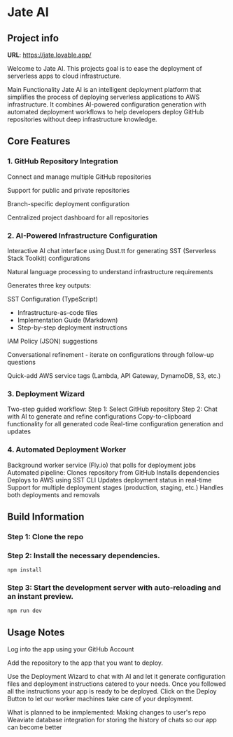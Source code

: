 # Jate AI

## Project info

**URL**: https://jate.lovable.app/

Welcome to Jate AI.
This projects goal is to ease the deployment of serverless apps to cloud infrastructure.

Main Functionality
Jate AI is an intelligent deployment platform that simplifies the process of deploying serverless applications to AWS infrastructure. It combines AI-powered configuration generation with automated deployment workflows to help developers deploy GitHub repositories without deep infrastructure knowledge.

## Core Features
### 1. GitHub Repository Integration

Connect and manage multiple GitHub repositories

Support for public and private repositories

Branch-specific deployment configuration

Centralized project dashboard for all repositories

### 2. AI-Powered Infrastructure Configuration

Interactive AI chat interface using Dust.tt for generating SST (Serverless Stack Toolkit) configurations

Natural language processing to understand infrastructure requirements

Generates three key outputs:

SST Configuration (TypeScript)
 - Infrastructure-as-code files
 - Implementation Guide (Markdown)
 - Step-by-step deployment instructions

IAM Policy (JSON) suggestions

Conversational refinement - iterate on configurations through follow-up questions

Quick-add AWS service tags (Lambda, API Gateway, DynamoDB, S3, etc.)

### 3. Deployment Wizard

Two-step guided workflow:
Step 1: Select GitHub repository
Step 2: Chat with AI to generate and refine configurations
Copy-to-clipboard functionality for all generated code
Real-time configuration generation and updates

### 4. Automated Deployment Worker

Background worker service (Fly.io) that polls for deployment jobs
Automated pipeline:
Clones repository from GitHub
Installs dependencies
Deploys to AWS using SST CLI
Updates deployment status in real-time
Support for multiple deployment stages (production, staging, etc.)
Handles both deployments and removals

## Build Information

### Step 1: Clone the repo

### Step 2: Install the necessary dependencies.
`npm install`

### Step 3: Start the development server with auto-reloading and an instant preview.
`npm run dev`

## Usage Notes

Log into the app using your GitHub Account

Add the repository to the app that you want to deploy.

Use the Deployment Wizard to chat with AI and let it generate configuration files and deployment instructions catered to your needs.
Once you followed all the instructions your app is ready to be deployed.
Click on the Deploy Button to let our worker machines take care of your deployment.

What is planned to be inmplemented:
Making changes to user's repo
Weaviate database integration for storing the history of chats so our app can become better

